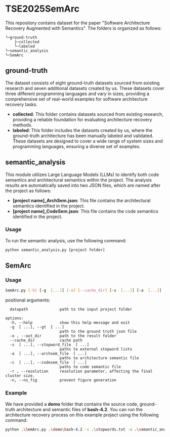 # TSE2025SemArc
This repository contains dataset for the paper "Software Architecture Recovery Augmented with Semantics".
The folders is organized as follows:
````
└─ground-truth
    ├─collected
    └─labeled
└─semantic_analysis
└─SemArc
````
## ground-truth
The dataset consists of eight ground-truth datasets sourced from existing research and seven additional datasets created by us. These datasets cover three different programming languages and vary in sizes, providing a comprehensive set of real-world examples for software architecture recovery tasks.
- **collected**: This folder contains datasets sourced from existing research, providing a reliable foundation for evaluating architecture recovery methods.
- **labeled**: This folder includes the datasets created by us, where the ground-truth architecture has been manually labeled and validated. These datasets are designed to cover a wide range of system sizes and programming languages, ensuring a diverse set of examples.

## semantic_analysis
This module utilizes Large Language Models (LLMs) to identify both code semantics and architectural semantics within the project. The analysis results are automatically saved into two JSON files, which are named after the project as follows:

- **[project name]_ArchSem.json**: This file contains the architectural semantics identified in the project.
- **[project name]_CodeSem.json**: This file contains the code semantics identified in the project.

### Usage
To run the semantic analysis, use the following command:

```bash
python semantic_analysis.py [project folder]
```

## SemArc
### Usage
```bash
SemArc.py [-h] [-g  [...]] [-o] [--cache_dir] [-s  [...]] [-a  [...]] [-c  [...]] [-r] [-n] datapath [datapath ...]
```
positional arguments:
````
  datapath              path to the input project folder

options:
  -h, --help            show this help message and exit
  -g  [ ...], --gt  [ ...]
                        path to the ground truth json file
  -o , --out_dir        path to the result folder
  --cache_dir           cache path
  -s  [ ...], --stopword_file  [ ...]
                        paths to external stopword lists
  -a  [ ...], --archsem_file  [ ...]
                        paths to architecture semantic file
  -c  [ ...], --codesem_file  [ ...]
                        paths to code semantic file
  -r , --resolution     resolution parameter, affecting the final cluster size.
  -n, --no_fig          prevent figure generation
````
### Example

We have provided a **demo** folder that contains the source code, ground-truth architecture and semantic files of **bash-4.2**. You can run the architecture recovery process on this example project using the following command:

```bash
python .\SemArc.py .\demo\bash-4.2 -s .\stopwords.txt -a .\semantic_analysis\bash-4.2_ArchSem.json -c .\semantic_analysis\bash-4.2_CodeSem.json -g .\demo\bash-4.2-GT.json
```


